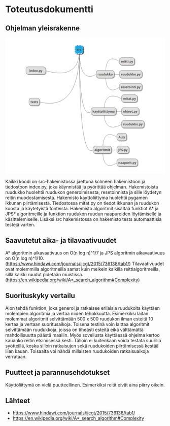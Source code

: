 # Toteutusdokumentti
## Ohjelman yleisrakenne
![Rakennekaavio](rakennekaavio.png)

Kaikki koodi on src-hakemistossa jaettuna kolmeen hakemistoon ja tiedostoon index.py, joka käynnistää ja pyörittää ohjelman. Hakemistoista ruudukko huolehtii ruudukon generoimisesta, resetoinnista ja sille löydetyn reitin muodostamisesta. Hakemisto kayttoliittyma huolehtii pygamen ikkunan piirtämisestä. Tiedostossa mitat.py on tiedot ikkunan ja ruudukon koosta ja käytetyistä fonteista. Hakemisto algoritmit sisältää funktiot A* ja JPS* algoritmeille ja funktion ruudukon ruudun naapureiden löytämiselle ja käsittelemiselle. Lisäksi src hakemistossa on hakemisto tests automaattisia testejä varten.
## Saavutetut aika- ja tilavaativuudet
A* algoritmin aikavaativuus on O(n log n)^1/7 ja JPS algoritmin aikavaativuus on O(n log n)^1/10. (https://www.hindawi.com/journals/ijcgt/2015/736138/tab1/)
Tilavaativuudet ovat molemmilla algoritmeilla samat kuin melkein kaikilla reittialgoritmeilla, sillä kaikki ruudut pidetään muistissa. (https://en.wikipedia.org/wiki/A*_search_algorithm#Complexity)
## Suorituskyky vertailu
Aion tehdä funktion, joka generoi ja ratkaisee erilaisia ruudukoita käyttäen molempien algoritmia ja vertaa niiden tehokkuutta. Esimerkiksi laitan molemmat algoritmit selvittämään 500 x 500 ruudukon ilman esteitä 10 kertaa ja vertaan suoritusaikoja. Toisena testinä voin laittaa algoritmit selvittämään ruudukkoja, joissa on tiheästi esteitä eikä välttämättä mahdollisuutta päästä maaliin. Myös sovellusta käyttäessä ohjelma kertoo kauanko reitin etsimisessä kesti. Tällöin ei kuitenkaan voida testata suurilla syötteillä, koska silloin ratkaisujen sekä ruudukoiden piirtämisessä kestää liian kauan. Toisaalta voi nähdä millaisten ruudukoiden ratkaisuaikoja verrataan.
## Puutteet ja parannusehdotukset
Käyttöliittymä on vielä puutteellinen. Esimerkiksi reitit eivät aina piirry oikein.
## Lähteet
- https://www.hindawi.com/journals/ijcgt/2015/736138/tab1/
- https://en.wikipedia.org/wiki/A*_search_algorithm#Complexity
